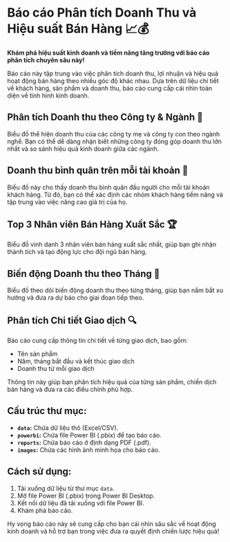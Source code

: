 # Báo cáo Phân tích Doanh Thu và Hiệu suất Bán Hàng 📈💰

**Khám phá hiệu suất kinh doanh và tiềm năng tăng trưởng với báo cáo phân tích chuyên sâu này!**

Báo cáo này tập trung vào việc phân tích doanh thu, lợi nhuận và hiệu quả hoạt động bán hàng theo nhiều góc độ khác nhau. Dựa trên dữ liệu chi tiết về khách hàng, sản phẩm và doanh thu, báo cáo cung cấp cái nhìn toàn diện về tình hình kinh doanh.

## Phân tích Doanh thu theo Công ty & Ngành 🏢

Biểu đồ thể hiện doanh thu của các công ty mẹ và công ty con theo ngành nghề. Bạn có thể dễ dàng nhận biết những công ty đóng góp doanh thu lớn nhất và so sánh hiệu quả kinh doanh giữa các ngành.

## Doanh thu bình quân trên mỗi tài khoản 👥

Biểu đồ này cho thấy doanh thu bình quân đầu người cho mỗi tài khoản khách hàng. Từ đó, bạn có thể xác định các nhóm khách hàng tiềm năng và tập trung vào việc nâng cao giá trị của họ.

## Top 3 Nhân viên Bán Hàng Xuất Sắc 🏆

Biểu đồ vinh danh 3 nhân viên bán hàng xuất sắc nhất, giúp bạn ghi nhận thành tích và tạo động lực cho đội ngũ bán hàng.

## Biến động Doanh thu theo Tháng 📅

Biểu đồ theo dõi biến động doanh thu theo từng tháng, giúp bạn nắm bắt xu hướng và đưa ra dự báo cho giai đoạn tiếp theo.

## Phân tích Chi tiết Giao dịch 🔍

Báo cáo cung cấp thông tin chi tiết về từng giao dịch, bao gồm:

* Tên sản phẩm
* Năm, tháng bắt đầu và kết thúc giao dịch
* Doanh thu từ mỗi giao dịch

Thông tin này giúp bạn phân tích hiệu quả của từng sản phẩm, chiến dịch bán hàng và đưa ra các điều chỉnh phù hợp.

## Cấu trúc thư mục:

*   **`data`:** Chứa dữ liệu thô (Excel/CSV).
*   **`powerbi`:** Chứa file Power BI (.pbix) để tạo báo cáo.
*   **`reports`:** Chứa báo cáo ở định dạng PDF (.pdf).
*   **`images`:** Chứa các hình ảnh minh họa cho báo cáo.

## Cách sử dụng:

1.  Tải xuống dữ liệu từ thư mục `data`.
2.  Mở file Power BI (.pbix) trong Power BI Desktop.
3.  Kết nối dữ liệu đã tải xuống với file Power BI.
4.  Khám phá báo cáo.

Hy vọng báo cáo này sẽ cung cấp cho bạn cái nhìn sâu sắc về hoạt động kinh doanh và hỗ trợ bạn trong việc đưa ra quyết định chiến lược hiệu quả!
